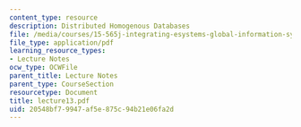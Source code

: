 ```yaml
---
content_type: resource
description: Distributed Homogenous Databases
file: /media/courses/15-565j-integrating-esystems-global-information-systems-spring-2002/20548bf79947af5e875c94b21e06fa2d_lecture13.pdf
file_type: application/pdf
learning_resource_types:
- Lecture Notes
ocw_type: OCWFile
parent_title: Lecture Notes
parent_type: CourseSection
resourcetype: Document
title: lecture13.pdf
uid: 20548bf7-9947-af5e-875c-94b21e06fa2d
---
```

